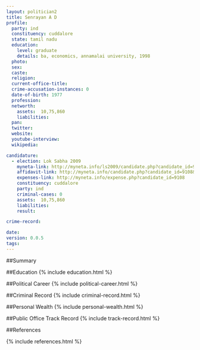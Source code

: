 ```yaml
---
layout: politician2
title: Senrayan A D
profile: 
  party: ind
  constituency: cuddalore
  state: tamil nadu
  education: 
    level: graduate
    details: ba, economics, annamalai university, 1998
  photo: 
  sex: 
  caste: 
  religion: 
  current-office-title: 
  crime-accusation-instances: 0
  date-of-birth: 1977
  profession: 
  networth: 
    assets:  10,75,860
    liabilities: 
  pan: 
  twitter: 
  website: 
  youtube-interview: 
  wikipedia: 

candidature: 
  - election: Lok Sabha 2009
    myneta-link: http://myneta.info/ls2009/candidate.php?candidate_id=9108
    affidavit-link: http://myneta.info/candidate.php?candidate_id=9108&scan=original
    expenses-link: http://myneta.info/expense.php?candidate_id=9108
    constituency: cuddalore 
    party: ind
    criminal-cases: 0
    assets:  10,75,860
    liabilities: 
    result:  

crime-record: 

date: 
version: 0.0.5
tags: 
---
```

##Summary


##Education
{% include education.html %}


##Political Career
{% include political-career.html %}


##Criminal Record
{% include criminal-record.html %}


##Personal Wealth
{% include personal-wealth.html %}


##Public Office Track Record
{% include track-record.html %}


##References


{% include references.html %}